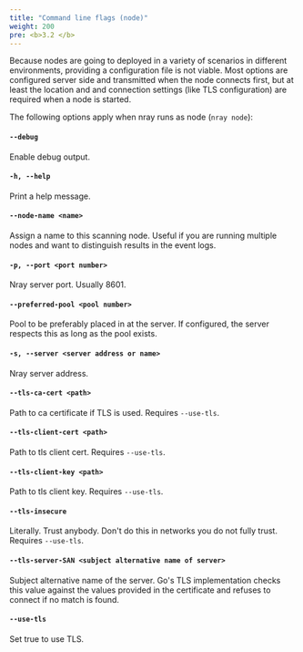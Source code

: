 ```yaml
---
title: "Command line flags (node)"
weight: 200
pre: <b>3.2 </b>
---
```


Because nodes are going to deployed in a variety of scenarios in different environments, providing a configuration file is not viable.
Most options are configured server side and transmitted when the node connects first, but at least the location and and connection settings (like TLS configuration) are required when a node is started.

The following options apply when nray runs as node (`nray node`):

#### `--debug`

Enable debug output.

#### `-h, --help`

Print a help message.

#### `--node-name <name>`

Assign a name to this scanning node. Useful if you are running multiple nodes and want to distinguish results in the event logs.

#### `-p, --port <port number> `

Nray server port. Usually 8601.

#### `--preferred-pool <pool number>`

Pool to be preferably placed in at the server. If configured, the server respects this as long as the pool exists.

#### `-s, --server <server address or name>`

Nray server address.

#### `--tls-ca-cert <path>`       

Path to ca certificate if TLS is used. Requires `--use-tls`.

#### `--tls-client-cert <path>`   

Path to tls client cert. Requires `--use-tls`.

#### `--tls-client-key <path>`    

Path to tls client key. Requires `--use-tls`.

#### `--tls-insecure`             

Literally. Trust anybody. Don't do this in networks you do not fully trust. Requires `--use-tls`.

#### `--tls-server-SAN <subject alternative name of server>`    

Subject alternative name of the server. Go's TLS implementation checks this value against the values provided in the certificate and refuses to connect if no match is found.

#### `--use-tls`

Set true to use TLS.
